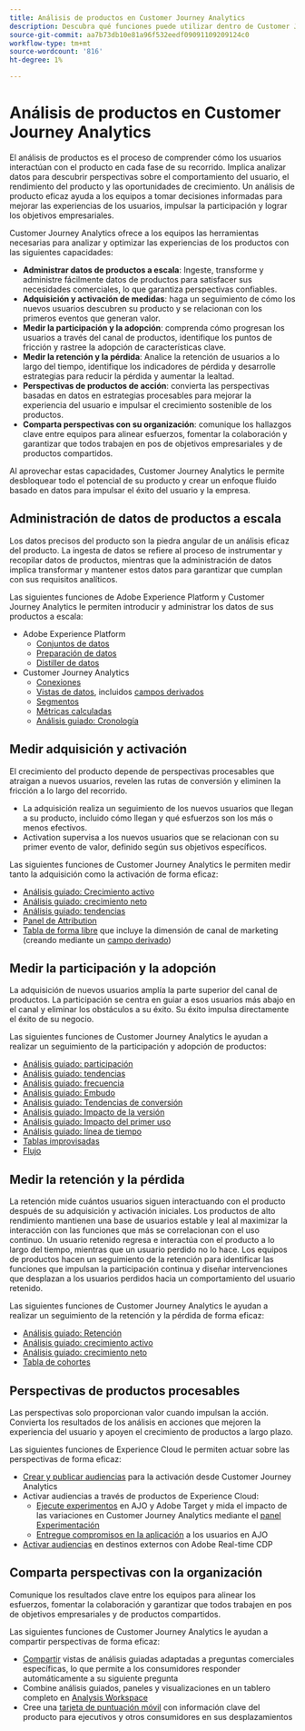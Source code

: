 ```yaml
---
title: Análisis de productos en Customer Journey Analytics
description: Descubra qué funciones puede utilizar dentro de Customer Journey Analytics para realizar análisis de productos de forma eficaz.
source-git-commit: aa7b73db10e81a96f532eedf09091109209124c0
workflow-type: tm+mt
source-wordcount: '816'
ht-degree: 1%

---
```


# Análisis de productos en Customer Journey Analytics

El análisis de productos es el proceso de comprender cómo los usuarios interactúan con el producto en cada fase de su recorrido. Implica analizar datos para descubrir perspectivas sobre el comportamiento del usuario, el rendimiento del producto y las oportunidades de crecimiento. Un análisis de producto eficaz ayuda a los equipos a tomar decisiones informadas para mejorar las experiencias de los usuarios, impulsar la participación y lograr los objetivos empresariales.

Customer Journey Analytics ofrece a los equipos las herramientas necesarias para analizar y optimizar las experiencias de los productos con las siguientes capacidades:

* **Administrar datos de productos a escala**: Ingeste, transforme y administre fácilmente datos de productos para satisfacer sus necesidades comerciales, lo que garantiza perspectivas confiables.
* **Adquisición y activación de medidas**: haga un seguimiento de cómo los nuevos usuarios descubren su producto y se relacionan con los primeros eventos que generan valor.
* **Medir la participación y la adopción**: comprenda cómo progresan los usuarios a través del canal de productos, identifique los puntos de fricción y rastree la adopción de características clave.
* **Medir la retención y la pérdida**: Analice la retención de usuarios a lo largo del tiempo, identifique los indicadores de pérdida y desarrolle estrategias para reducir la pérdida y aumentar la lealtad.
* **Perspectivas de productos de acción**: convierta las perspectivas basadas en datos en estrategias procesables para mejorar la experiencia del usuario e impulsar el crecimiento sostenible de los productos.
* **Comparta perspectivas con su organización**: comunique los hallazgos clave entre equipos para alinear esfuerzos, fomentar la colaboración y garantizar que todos trabajen en pos de objetivos empresariales y de productos compartidos.

Al aprovechar estas capacidades, Customer Journey Analytics le permite desbloquear todo el potencial de su producto y crear un enfoque fluido basado en datos para impulsar el éxito del usuario y la empresa.

## Administración de datos de productos a escala

Los datos precisos del producto son la piedra angular de un análisis eficaz del producto. La ingesta de datos se refiere al proceso de instrumentar y recopilar datos de productos, mientras que la administración de datos implica transformar y mantener estos datos para garantizar que cumplan con sus requisitos analíticos.

Las siguientes funciones de Adobe Experience Platform y Customer Journey Analytics le permiten introducir y administrar los datos de sus productos a escala:

* Adobe Experience Platform
   * [Conjuntos de datos&#x200B;](https://experienceleague.adobe.com/es/docs/experience-platform/catalog/datasets/overview)
   * [Preparación de datos&#x200B;](https://experienceleague.adobe.com/es/docs/experience-platform/data-prep/home)
   * [Distiller de datos&#x200B;](https://experienceleague.adobe.com/es/docs/experience-platform/query/data-distiller/overview)
* Customer Journey Analytics
   * [Conexiones&#x200B;](/help/connections/overview.md)
   * [Vistas de datos](/help/data-views/data-views.md), incluidos [campos derivados&#x200B;](/help/data-views/derived-fields/derived-fields.md)
   * [Segmentos&#x200B;](/help/components/filters/filters-overview.md)
   * [Métricas calculadas ](/help/components/calc-metrics/calc-metr-overview.md)
   * [Análisis guiado&#x200B;: Cronología&#x200B;](/help/guided-analysis/types/timeline.md)

## Medir adquisición y activación

El crecimiento del producto depende de perspectivas procesables que atraigan a nuevos usuarios, revelen las rutas de conversión y eliminen la fricción a lo largo del recorrido.

* La adquisición realiza un seguimiento de los nuevos usuarios que llegan a su producto, incluido cómo llegan y qué esfuerzos son los más o menos efectivos.
* Activation supervisa a los nuevos usuarios que se relacionan con su primer evento de valor, definido según sus objetivos específicos.

Las siguientes funciones de Customer Journey Analytics le permiten medir tanto la adquisición como la activación de forma eficaz:

* [Análisis guiado&#x200B;: Crecimiento activo](/help/guided-analysis/types/active-growth.md)
* [Análisis guiado: crecimiento neto](/help/guided-analysis/types/net-growth.md)
* [Análisis guiado: tendencias](/help/guided-analysis//types/trends.md)
* [Panel de Attribution&#x200B;](/help/analysis-workspace/c-panels/attribution.md)
* [Tabla de forma libre](/help/analysis-workspace/c-panels/freeform-panel.md) que incluye la dimensión de canal de marketing (creando mediante un [campo derivado](/help/data-views/derived-fields/derived-fields.md))

## Medir la participación y la adopción

La adquisición de nuevos usuarios amplía la parte superior del canal de productos. La participación se centra en guiar a esos usuarios más abajo en el canal y eliminar los obstáculos a su éxito. Su éxito impulsa directamente el éxito de su negocio.

Las siguientes funciones de Customer Journey Analytics le ayudan a realizar un seguimiento de la participación y adopción de productos:

* [Análisis guiado: participación](/help/guided-analysis/types/engagement.md)
* [Análisis guiado: tendencias](/help/guided-analysis/types/trends.md)
* [Análisis guiado: frecuencia](/help/guided-analysis/types/frequency.md)
* [Análisis guiado: Embudo](/help/guided-analysis/types/funnel.md)
* [Análisis guiado: Tendencias de conversión](/help/guided-analysis/types/conversion-trends.md)
* [Análisis guiado: Impacto de la versión](/help/guided-analysis/types/release-impact.md)
* [Análisis guiado: Impacto del primer uso&#x200B;](/help/guided-analysis/types/first-use-impact.md)
* [Análisis guiado: línea de tiempo](/help/guided-analysis/types/timeline.md)
* [Tablas improvisadas&#x200B;](/help/analysis-workspace/c-panels/freeform-panel.md)
* [Flujo](/help/analysis-workspace/visualizations/c-flow/flow.md)

## Medir la retención y la pérdida

La retención mide cuántos usuarios siguen interactuando con el producto después de su adquisición y activación iniciales. Los productos de alto rendimiento mantienen una base de usuarios estable y leal al maximizar la interacción con las funciones que más se correlacionan con el uso continuo. Un usuario retenido regresa e interactúa con el producto a lo largo del tiempo, mientras que un usuario perdido no lo hace. Los equipos de productos hacen un seguimiento de la retención para identificar las funciones que impulsan la participación continua y diseñar intervenciones que desplazan a los usuarios perdidos hacia un comportamiento del usuario retenido.

Las siguientes funciones de Customer Journey Analytics le ayudan a realizar un seguimiento de la retención y la pérdida de forma eficaz:

* [Análisis guiado: Retención](/help/guided-analysis/types/retention.md)&#x200B;
* [Análisis guiado: crecimiento activo](/help/guided-analysis/types/active-growth.md)
* [Análisis guiado: crecimiento neto](/help/guided-analysis/types/net-growth.md)
* [Tabla de cohortes&#x200B;](/help/analysis-workspace/visualizations/cohort-table/cohort-analysis.md)

## Perspectivas de productos procesables

Las perspectivas solo proporcionan valor cuando impulsan la acción. Convierta los resultados de los análisis en acciones que mejoren la experiencia del usuario y apoyen el crecimiento de productos a largo plazo.

Las siguientes funciones de Experience Cloud le permiten actuar sobre las perspectivas de forma eficaz:

* [Crear y publicar audiencias](/help/components/audiences/publish.md)&#x200B; para la activación desde Customer Journey Analytics
* Activar audiencias a través de productos de Experience Cloud:
   * [Ejecute experimentos](https://experienceleague.adobe.com/es/docs/journey-optimizer/using/content-management/content-experiment/get-started-experiment) en AJO y Adobe Target y mida el impacto de las variaciones en Customer Journey Analytics mediante el [panel Experimentación](/help/analysis-workspace/c-panels/experimentation.md)
   * [Entregue compromisos en la aplicación](https://experienceleague.adobe.com/es/docs/journey-optimizer/using/channels/in-app/get-started-in-app) a los usuarios en AJO
* [Activar audiencias](https://experienceleague.adobe.com/es/docs/experience-platform/destinations/ui/activate/activation-overview) en destinos externos con Adobe Real-time CDP&#x200B;

## Comparta perspectivas con la organización&#x200B;

Comunique los resultados clave entre los equipos para alinear los esfuerzos, fomentar la colaboración y garantizar que todos trabajen en pos de objetivos empresariales y de productos compartidos.

Las siguientes funciones de Customer Journey Analytics le ayudan a compartir perspectivas de forma eficaz:

* [Compartir](/help/analysis-workspace/curate-share/share-projects.md) vistas de análisis guiadas adaptadas a preguntas comerciales específicas, lo que permite a los consumidores responder automáticamente a su siguiente pregunta
* Combine análisis guiados, paneles y visualizaciones en un tablero completo en [Analysis Workspace](/help/analysis-workspace/home.md)
* Cree una [tarjeta de puntuación móvil](/help/mobile-app/home.md) con información clave del producto para ejecutivos y otros consumidores en sus desplazamientos

